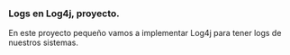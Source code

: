 ###
### Logs en Log4j, proyecto. 

En este proyecto pequeño vamos a implementar Log4j para tener logs de nuestros sistemas.